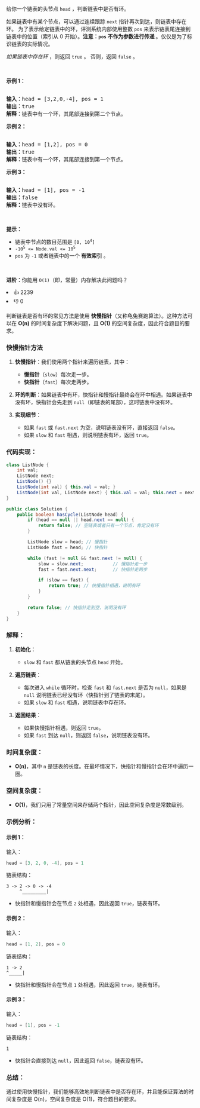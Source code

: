 <p>给你一个链表的头节点 <code>head</code> ，判断链表中是否有环。</p>

<p>如果链表中有某个节点，可以通过连续跟踪 <code>next</code> 指针再次到达，则链表中存在环。 为了表示给定链表中的环，评测系统内部使用整数 <code>pos</code> 来表示链表尾连接到链表中的位置（索引从 0 开始）。<strong>注意：<code>pos</code> 不作为参数进行传递&nbsp;</strong>。仅仅是为了标识链表的实际情况。</p>

<p><em>如果链表中存在环</em>&nbsp;，则返回 <code>true</code> 。 否则，返回 <code>false</code> 。</p>

<p>&nbsp;</p>

<p><strong>示例 1：</strong></p>

<p><img alt="" src="https://assets.leetcode-cn.com/aliyun-lc-upload/uploads/2018/12/07/circularlinkedlist.png" /></p>

<pre>
<strong>输入：</strong>head = [3,2,0,-4], pos = 1
<strong>输出：</strong>true
<strong>解释：</strong>链表中有一个环，其尾部连接到第二个节点。
</pre>

<p><strong>示例&nbsp;2：</strong></p>

<p><img alt="" src="https://assets.leetcode-cn.com/aliyun-lc-upload/uploads/2018/12/07/circularlinkedlist_test2.png" /></p>

<pre>
<strong>输入：</strong>head = [1,2], pos = 0
<strong>输出：</strong>true
<strong>解释：</strong>链表中有一个环，其尾部连接到第一个节点。
</pre>

<p><strong>示例 3：</strong></p>

<p><img alt="" src="https://assets.leetcode-cn.com/aliyun-lc-upload/uploads/2018/12/07/circularlinkedlist_test3.png" /></p>

<pre>
<strong>输入：</strong>head = [1], pos = -1
<strong>输出：</strong>false
<strong>解释：</strong>链表中没有环。
</pre>

<p>&nbsp;</p>

<p><strong>提示：</strong></p>

<ul> 
 <li>链表中节点的数目范围是 <code>[0, 10<sup>4</sup>]</code></li> 
 <li><code>-10<sup>5</sup> &lt;= Node.val &lt;= 10<sup>5</sup></code></li> 
 <li><code>pos</code> 为 <code>-1</code> 或者链表中的一个 <strong>有效索引</strong> 。</li> 
</ul>

<p>&nbsp;</p>

<p><strong>进阶：</strong>你能用 <code>O(1)</code>（即，常量）内存解决此问题吗？</p>

<div><li>👍 2239</li><li>👎 0</li></div>


判断链表是否有环的常见方法是使用 **快慢指针**（又称龟兔赛跑算法）。这种方法可以在 **O(n)** 的时间复杂度下解决问题，且 **O(1)** 的空间复杂度，因此符合题目的要求。

### 快慢指针方法
1. **快慢指针**：我们使用两个指针来遍历链表，其中：
    - **慢指针**（`slow`）每次走一步。
    - **快指针**（`fast`）每次走两步。

2. **环的判断**：如果链表中有环，快指针和慢指针最终会在环中相遇。如果链表中没有环，快指针会先走到 `null`（即链表的尾部），这时链表中没有环。

3. **实现细节**：
    - 如果 `fast` 或 `fast.next` 为空，说明链表没有环，直接返回 `false`。
    - 如果 `slow` 和 `fast` 相遇，则说明链表有环，返回 `true`。

### 代码实现：

```java
class ListNode {
    int val;
    ListNode next;
    ListNode() {}
    ListNode(int val) { this.val = val; }
    ListNode(int val, ListNode next) { this.val = val; this.next = next; }
}

public class Solution {
    public boolean hasCycle(ListNode head) {
        if (head == null || head.next == null) {
            return false; // 空链表或者只有一个节点，肯定没有环
        }

        ListNode slow = head; // 慢指针
        ListNode fast = head; // 快指针

        while (fast != null && fast.next != null) {
            slow = slow.next;           // 慢指针走一步
            fast = fast.next.next;      // 快指针走两步

            if (slow == fast) {
                return true; // 快慢指针相遇，说明有环
            }
        }

        return false; // 快指针走到空，说明没有环
    }
}
```

### 解释：

1. **初始化**：
    - `slow` 和 `fast` 都从链表的头节点 `head` 开始。

2. **遍历链表**：
    - 每次进入 `while` 循环时，检查 `fast` 和 `fast.next` 是否为 `null`，如果是 `null` 说明链表已经没有环（快指针到了链表的末尾）。
    - 如果 `slow` 和 `fast` 相遇，说明链表中存在环。

3. **返回结果**：
    - 如果快慢指针相遇，则返回 `true`。
    - 如果 `fast` 到达 `null`，则返回 `false`，说明链表没有环。

### 时间复杂度：
- **O(n)**，其中 `n` 是链表的长度。在最坏情况下，快指针和慢指针会在环中遍历一圈。

### 空间复杂度：
- **O(1)**，我们只用了常量空间来存储两个指针，因此空间复杂度是常数级别。

### 示例分析：

#### 示例 1：

输入：
```java
head = [3, 2, 0, -4], pos = 1
```

链表结构：
```
3 -> 2 -> 0 -> -4
     ^_________|
```

- 快指针和慢指针会在节点 `2` 处相遇，因此返回 `true`，链表有环。

#### 示例 2：

输入：
```java
head = [1, 2], pos = 0
```

链表结构：
```
1 -> 2
^_____|
```

- 快指针和慢指针会在节点 `1` 处相遇，因此返回 `true`，链表有环。

#### 示例 3：

输入：
```java
head = [1], pos = -1
```

链表结构：
```
1
```

- 快指针会直接到达 `null`，因此返回 `false`，链表没有环。

### 总结：
通过使用快慢指针，我们能够高效地判断链表中是否存在环，并且能保证算法的时间复杂度是 O(n)，空间复杂度是 O(1)，符合题目的要求。